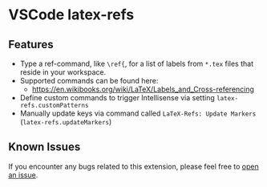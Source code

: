 # VSCode latex-refs

## Features

- Type a ref-command, like `\ref{`, for a list of labels from `*.tex` files that reside in your workspace.
- Supported commands can be found here:
  - <https://en.wikibooks.org/wiki/LaTeX/Labels_and_Cross-referencing>
- Define custom commands to trigger Intellisense via setting `latex-refs.customPatterns`
- Manually update keys via command called `LaTeX-Refs: Update Markers` (`latex-refs.updateMarkers`)

## Known Issues

If you encounter any bugs related to this extension, please feel free to [open an issue](https://github.com/MalteHei/latex-acronyms/issues).
